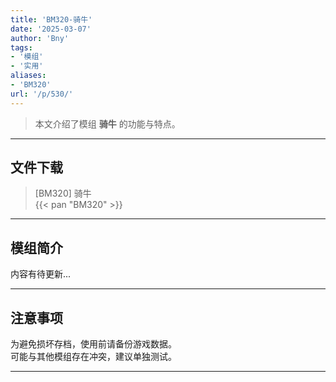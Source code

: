 ```yaml
---
title: 'BM320-骑牛'
date: '2025-03-07'
author: 'Bny'
tags:
- '模组'
- '实用'
aliases:
- 'BM320'
url: '/p/530/'
---
```


> 本文介绍了模组 **骑牛** 的功能与特点。

---

## 文件下载

> [BM320] 骑牛  
{{< pan "BM320" >}}  

---

## 模组简介

>  
内容有待更新...  

---

## 注意事项

>  
为避免损坏存档，使用前请备份游戏数据。  
可能与其他模组存在冲突，建议单独测试。  

---

